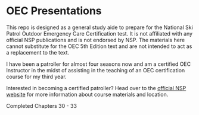 # OEC Presentations

This repo is designed as a general study aide to prepare for the National Ski Patrol Outdoor Emergency Care Certification test. It is not affiliated with any official NSP publications and is not endorsed by NSP. The materials here cannot substitute for the OEC 5th Edition text and are not intended to act as a replacement to the text.

I have been a patroller for almost four seasons now and am a certified OEC Instructor in the midst of assisting in the teaching of an OEC certification course for my third year.

Interested in becoming a certified patroller? Head over to the [official NSP website](http://www.nsp.org/NSPMember/Get_Involved/Join_the_NSP_/NSPMember/About_Us/Membership.aspx) for more information about course materials and location. 

Completed Chapters
30 - 33